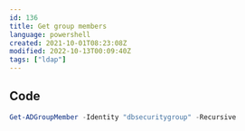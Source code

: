 ```yaml
---
id: 136
title: Get group members
language: powershell
created: 2021-10-01T08:23:08Z
modified: 2022-10-13T00:09:40Z
tags: ["ldap"]
---
```


## Code

```powershell
Get-ADGroupMember -Identity "dbsecuritygroup" -Recursive
```

<!-- end -->

